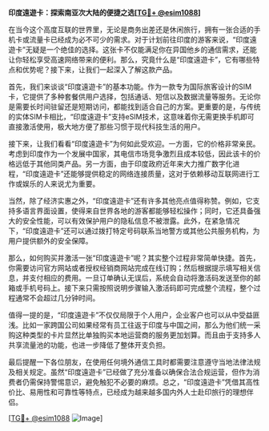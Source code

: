 **印度遠遊卡：探索南亚次大陆的便捷之选[[TG💪+ @esim1088](https://t.me/s/esim1088)]**

在当今这个高度互联的世界里，无论是商务出差还是休闲旅行，拥有一张合适的手机卡或流量卡已经成为必不可少的需求。对于计划前往印度的游客来说，“印度遠遊卡”无疑是一个绝佳的选择。这张卡不仅能满足你在异国他乡的通信需求，还能让你轻松享受高速网络带来的便利。那么，究竟什么是“印度遠遊卡”，它有哪些特点和优势呢？接下来，让我们一起深入了解这款产品。

首先，我们来谈谈“印度遠遊卡”的基本功能。作为一款专为国际旅客设计的SIM卡，它提供了多种套餐供用户选择，包括通话、短信以及数据流量等服务。无论你是需要长时间驻留还是短期访问，都能找到适合自己的方案。更重要的是，与传统的实体SIM卡相比，“印度遠遊卡”支持eSIM技术，这意味着你无需更换手机即可直接激活使用，极大地方便了那些习惯于现代科技生活的用户。

接下来，让我们看看“印度遠遊卡”为何如此受欢迎。一方面，它的价格非常亲民。考虑到印度作为一个发展中国家，其电信市场竞争激烈且成本较低，因此该卡的价格远低于其他同类产品。另一方面，由于印度政府近年来大力推广数字化进程，“印度遠遊卡”还能够提供稳定的网络连接质量，这对于依赖移动互联网进行工作或娱乐的人来说尤为重要。

当然，除了经济实惠之外，“印度遠遊卡”还有许多其他亮点值得称赞。例如，它支持多语言界面设置，使得来自世界各地的游客都能够轻松操作；同时，它还具备强大的安全性能，可以有效保护用户的隐私信息不被泄露。此外，在紧急情况下，“印度遠遊卡”还可以通过拨打特定号码联系当地警方或其他公共服务机构，为用户提供额外的安全保障。

那么，如何购买并激活一张“印度遠遊卡”呢？其实整个过程非常简单快捷。首先，你需要访问官方网站或者授权经销商网站完成在线订购；然后根据提示填写相关信息，并支付相应的费用。一旦订单确认无误后，系统会自动将激活码发送至你的邮箱或手机号码上。接下来只需按照说明步骤输入激活码即可完成整个流程，整个过程通常不会超过几分钟时间。

值得一提的是，“印度遠遊卡”不仅仅局限于个人用户，企业客户也可以从中受益匪浅。比如一家跨国公司如果经常有员工往返于印度与中国之间，那么为他们统一采购这种类型的卡片显然比单独购买本地运营商的服务更加划算。而且由于支持多人共享流量池的功能，也进一步降低了整体开支负担。

最后提醒一下各位朋友，在使用任何境外通信工具时都需要注意遵守当地法律法规及相关规定。虽然“印度遠遊卡”已经做了充分准备以确保合法合规运营，但作为消费者仍需保持警惕意识，避免触犯不必要的麻烦。总之，“印度遠遊卡”凭借其高性价比、易用性和可靠性等特点，已经成为越来越多国内外人士赴印旅行的理想伴侣。

[[TG💪+ @esim1088](https://t.me/s/esim1088) ![Image](https://i.postimg.cc/4NQfJmqS/Snipaste-2025-05-13-00-14-12.png)]